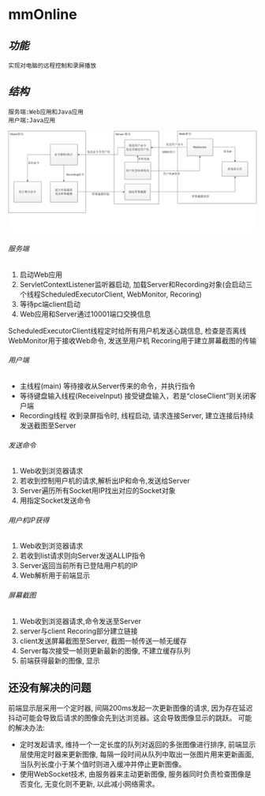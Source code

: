 # mmOnline

## *功能*

	实现对电脑的远程控制和录屏播放

## *结构*
	服务端:Web应用和Java应用
	用户端:Java应用

![enter image description here](https://github.com/ColdCodeing/mmOnline/blob/master/system.png)


 ###### 服务端
 1. 启动Web应用
 2. ServletContextListener监听器启动, 加载Server和Recording对象(会启动三个线程ScheduledExecutorClient, WebMonitor, Recoring)
 3. 等待pc端client启动
 4. Web应用和Server通过10001端口交换信息

ScheduledExecutorClient线程定时给所有用户机发送心跳信息, 检查是否离线
WebMonitor用于接收Web命令, 发送至用户机
Recoring用于建立屏幕截图的传输

 ###### 用户端
 - 主线程(main)
 	等待接收从Server传来的命令，并执行指令
 - 等待键盘输入线程(ReceiveInput)
	接受键盘输入，若是“closeClient”则关闭客户端
 - Recording线程
 	收到录屏指令时, 线程启动, 请求连接Server, 建立连接后持续发送截图至Server

###### 发送命令
 1. Web收到浏览器请求
 2. 若收到控制用户机的请求,解析出IP和命令,发送给Server
 3. Server遍历所有Socket用IP找出对应的Socket对象
 4. 用指定Socket发送命令

###### 用户机IP获得
1. Web收到浏览器请求
2. 若收到list请求则向Server发送ALLIP指令
3. Server返回当前所有已登陆用户机的IP
4. Web解析用于前端显示

###### 屏幕截图
1. Web收到浏览器请求,命令发送至Server
2. server与client Recoring部分建立链接
3. client发送屏幕截图至Server, 截图一帧传送一帧无缓存
4. Server每次接受一帧则更新最新的图像, 不建立缓存队列
5. 前端获得最新的图像, 显示


## 还没有解决的问题
前端显示层采用一个定时器, 间隔200ms发起一次更新图像的请求, 因为存在延迟抖动可能会导致后请求的图像会先到达浏览器。这会导致图像显示的跳跃。
可能的解决办法:
* 定时发起请求, 维持一个一定长度的队列对返回的多张图像进行排序, 前端显示层使用定时器来更新图像, 每隔一段时间从队列中取出一张图片用来更新画面, 当队列长度小于某个值时则进入缓冲并停止更新图像。
* 使用WebSocket技术, 由服务器来主动更新图像, 服务器同时负责检查图像是否变化, 无变化则不更新, 以此减小网络需求。

